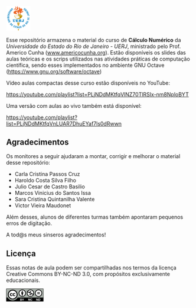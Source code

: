 <img src="logos/logo_uerj.png" width="13%">

Esse repositório armazena o material do curso de **Cálculo Numérico** da *Universidade do Estado do Rio de Janeiro - UERJ*, ministrado pelo Prof. Americo Cunha (www.americocunha.org). Estão disponíveis os slides das aulas teóricas e os scrips utilizados nas atividades práticas de computação científica, sendo esses implementados no ambiente GNU Octave (https://www.gnu.org/software/octave)

Vídeo aulas compactas desse curso estão disponíveis no YouTube:

https://youtube.com/playlist?list=PLjNDdMKtfqVlNZ70TlRSIx-nm8NploBYT

Uma versão com aulas ao vivo também está disponível:

https://youtube.com/playlist?list=PLjNDdMKtfqVnLUAR7DhuEYaf7ls0dRwwn

## Agradecimentos

Os monitores a seguir ajudaram a montar, corrigir e melhorar o material desse repositório: 
* Carla Cristina Passos Cruz
* Haroldo Costa Silva Filho
* Julio Cesar de Castro Basilio
* Marcos Vinicius do Santos Issa
* Sara Cristina Quintanilha Valente
* Victor Vieira Maudonet

Além desses, alunos de diferentes turmas também apontaram pequenos erros de digitação. 

A tod@s meus sinseros agradecimentos!

## Licença

Essas notas de aula podem ser compartilhadas nos termos da licença Creative Commons BY-NC-ND 3.0, com propósitos exclusivamente educacionais.

<img src="logos/CC-BY-NC-ND-30.png" width="20%">
